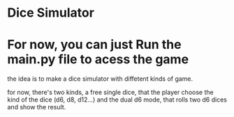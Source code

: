 # Dice Simulator
 

For now, you can just Run the main.py file to acess the game
=======
the idea is to make a dice simulator with diffetent kinds of game.

for now, there's two kinds, a free single dice, that the player choose the kind of the dice (d6, d8, d12...)
and the dual d6 mode, that rolls two d6 dices and show the result.

